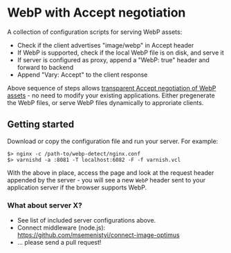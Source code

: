 # WebP with Accept negotiation

A collection of configuration scripts for serving WebP assets:

- Check if the client advertises "image/webp" in Accept header
- If WebP is supported, check if the local WebP file is on disk, and serve it
- If server is configured as proxy, append a "WebP: true" header and forward to backend
- Append "Vary: Accept" to the client response

Above sequence of steps allows [transparent Accept negotiation of WebP assets](http://www.igvita.com/2013/05/01/deploying-webp-via-accept-content-negotiation/) - no need to modify your existing applications. Either pregenerate the WebP files, or serve WebP files dynamically to approriate clients.

## Getting started

Download or copy the configuration file and run your server. For example:

```
$> nginx -c /path-to/webp-detect/nginx.conf
$> varnishd -a :8081 -T localhost:6082 -F -f varnish.vcl
```

With the above in place, access the page and look at the request header appended by the server - you will see a new `WebP` header sent to your application server if the browser supports WebP.

### What about server X?

* See list of included server configurations above.
* Connect middleware (node.js): https://github.com/msemenistyi/connect-image-optimus
* ... please send a pull request!
